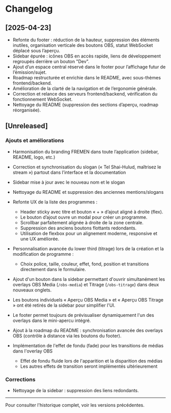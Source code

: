 # Changelog

## [2025-04-23]

- Refonte du footer : réduction de la hauteur, suppression des éléments inutiles, organisation verticale des boutons OBS, statut WebSocket déplacé sous l’aperçu.
- Sidebar épurée : icônes OBS en accès rapide, liens de développement regroupés derrière un bouton "Dev".
- Ajout d’un espace central réservé dans le footer pour l’affichage futur de l’émission/sujet.
- Roadmap restructurée et enrichie dans le README, avec sous-thèmes frontend/backend.
- Amélioration de la clarté de la navigation et de l’ergonomie générale.
- Correction et relance des serveurs frontend/backend, vérification du fonctionnement WebSocket.
- Nettoyage du README (suppression des sections d’aperçu, roadmap réorganisée).

## [Unreleased]
### Ajouts et améliorations
- Harmonisation du branding FREMEN dans toute l’application (sidebar, README, logo, etc.)
- Correction et synchronisation du slogan (« Tel Shai-Hulud, maîtrisez le stream ») partout dans l’interface et la documentation
- Sidebar mise à jour avec le nouveau nom et le slogan
- Nettoyage du README et suppression des anciennes mentions/slogans

- Refonte UX de la liste des programmes :
  - Header sticky avec titre et bouton « + » d’ajout aligné à droite (flex).
  - Le bouton d’ajout ouvre un modal pour créer un programme.
  - Scrollbar parfaitement alignée à droite de la zone centrale.
  - Suppression des anciens boutons flottants redondants.
  - Utilisation de flexbox pour un alignement moderne, responsive et une UX améliorée.
- Personnalisation avancée du lower third (titrage) lors de la création et la modification de programme :
  - Choix police, taille, couleur, effet, fond, position et transitions directement dans le formulaire.

- Ajout d'un bouton dans la sidebar permettant d'ouvrir simultanément les overlays OBS Media (`/obs-media`) et Titrage (`/obs-titrage`) dans deux nouveaux onglets.
- Les boutons individuels « Aperçu OBS Media » et « Aperçu OBS Titrage » ont été retirés de la sidebar pour simplifier l'UI.
- Le footer permet toujours de prévisualiser dynamiquement l'un des overlays dans le mini-apercu intégré.
- Ajout à la roadmap du README : synchronisation avancée des overlays OBS (contrôle à distance via les boutons du footer).

- Implémentation de l'effet de fondu (fade) pour les transitions de médias dans l'overlay OBS
  - Effet de fondu fluide lors de l'apparition et la disparition des médias
  - Les autres effets de transition seront implémentés ultérieurement

### Corrections
- Nettoyage de la sidebar : suppression des liens redondants.

---

Pour consulter l'historique complet, voir les versions précédentes.
